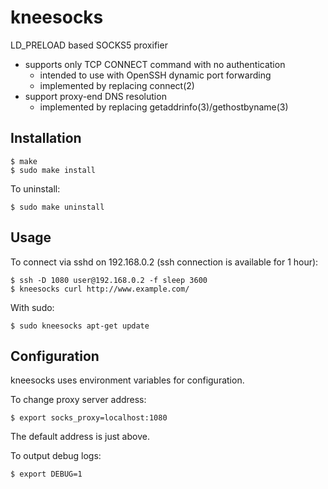 # kneesocks

LD_PRELOAD based SOCKS5 proxifier

* supports only TCP CONNECT command with no authentication
  * intended to use with OpenSSH dynamic port forwarding
  * implemented by replacing connect(2)
* support proxy-end DNS resolution
  * implemented by replacing getaddrinfo(3)/gethostbyname(3)


## Installation

```
$ make
$ sudo make install
```

To uninstall:

```
$ sudo make uninstall
```


## Usage

To connect via sshd on 192.168.0.2 (ssh connection is available for 1 hour):

```
$ ssh -D 1080 user@192.168.0.2 -f sleep 3600
$ kneesocks curl http://www.example.com/
```

With sudo:

```
$ sudo kneesocks apt-get update
```


## Configuration

kneesocks uses environment variables for configuration.

To change proxy server address:

```
$ export socks_proxy=localhost:1080
```

The default address is just above.

To output debug logs:

```
$ export DEBUG=1
```

